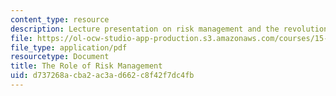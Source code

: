 ```yaml
---
content_type: resource
description: Lecture presentation on risk management and the revolution in finance.
file: https://ol-ocw-studio-app-production.s3.amazonaws.com/courses/15-997-practice-of-finance-advanced-corporate-risk-management-spring-2009/d737268acba2ac3ad662c8f42f7dc4fb_MIT15_997s09_lec01_1.pdf
file_type: application/pdf
resourcetype: Document
title: The Role of Risk Management
uid: d737268a-cba2-ac3a-d662-c8f42f7dc4fb
---
```

